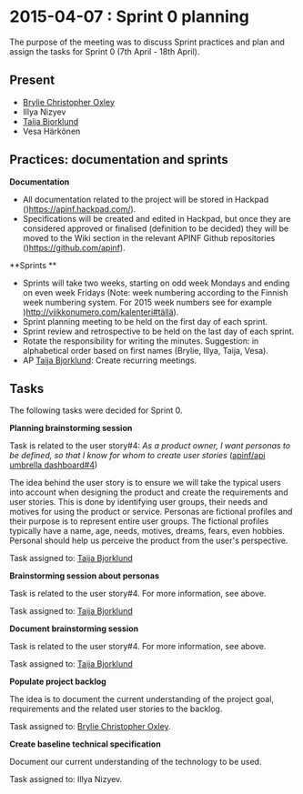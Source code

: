 # 2015-04-07 : Sprint 0 planning

The purpose of the meeting was to discuss Sprint practices and plan and assign the tasks for Sprint 0 (7th April - 18th April).

## Present

*   [Brylie Christopher Oxley](/ep/profile/wbZ2WS6e73L)
*   Illya Nizyev
*   [Taija Bjorklund](/ep/profile/qMJYdtOf8Ww)
*   Vesa Härkönen

## Practices: documentation and sprints

**Documentation**

*   All documentation related to the project will be stored in Hackpad ([](https://apinf.hackpad.com/))https://apinf.hackpad.com/). 
*   Specifications will be created and edited in Hackpad, but once they are considered approved or finalised (definition to be decided) they will be moved to the Wiki section in the relevant APINF Github repositories ([](https://github.com/apinf))https://github.com/apinf).

**Sprints **

*   Sprints will take two weeks, starting on odd week Mondays and ending on even week Fridays (Note: week numbering according to the Finnish week numbering system. For 2015 week numbers see for example [](http://viikkonumero.com/kalenteri#tällä))http://viikkonumero.com/kalenteri#tällä).
*   Sprint planning meeting to be held on the first day of each sprint.
*   Sprint review and retrospective to be held on the last day of each sprint.
*   Rotate the responsibility for writing the minutes. Suggestion: in alphabetical order based on first names (Brylie, Illya, Taija, Vesa).
*   AP [Taija Bjorklund](/ep/profile/qMJYdtOf8Ww): Create recurring meetings.

## Tasks

The following tasks were decided for Sprint 0.

**Planning brainstorming session**

Task is related to the user story#4: _As a product owner, I want personas to be defined, so that I know for whom to create user stories_ ([apinf/api umbrella dashboard#4](https://github.com/apinf/api-umbrella-dashboard/issues/4))

The idea behind the user story is to ensure we will take the typical users into account when designing the product and create the requirements and user stories. This is done by identifying user groups, their needs and motives for using the product or service. Personas are fictional profiles and their purpose is to represent entire user groups. The fictional profiles typically have a name, age, needs, motives, dreams, fears, even hobbies. Personal should help us perceive the product from the user's perspective.

Task assigned to: [Taija Bjorklund](/ep/profile/qMJYdtOf8Ww)

**Brainstorming session about personas**

Task is related to the user story#4. For more information, see above.

Task assigned to: [Taija Bjorklund](https://apinf.hackpad.com/ep/profile/qMJYdtOf8Ww)

**Document brainstorming session**

Task is related to the user story#4. For more information, see above.

Task assigned to: [Taija Bjorklund](https://apinf.hackpad.com/ep/profile/qMJYdtOf8Ww)

**Populate project backlog**

The idea is to document the current understanding of the project goal, requirements and the related user stories to the backlog.

Task assigned to: [Brylie Christopher Oxley](/ep/profile/wbZ2WS6e73L).

**Create baseline technical specification**

Document our current understanding of the technology to be used.

Task assigned to: Illya Nizyev.